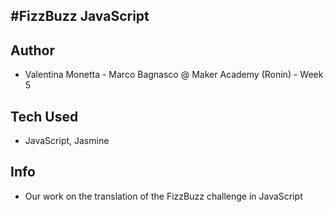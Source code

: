#FizzBuzz JavaScript
--------------------------------


Author
------

* Valentina Monetta - Marco Bagnasco @ Maker Academy (Ronin) - Week 5

Tech Used
---------

* JavaScript, Jasmine

Info
----

* Our work on the translation of the FizzBuzz challenge in JavaScript